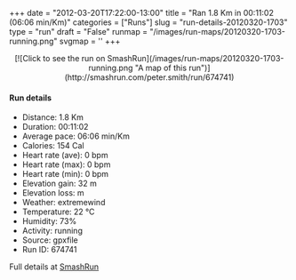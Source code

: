+++
date = "2012-03-20T17:22:00-13:00"
title = "Ran 1.8 Km in 00:11:02 (06:06 min/Km)"
categories = ["Runs"]
slug = "run-details-20120320-1703"
type = "run"
draft = "False"
runmap = "/images/run-maps/20120320-1703-running.png"
svgmap = '<polyline points="67 90, 70 91, 73 90, 73 88, 73 84, 74 83, 75 81, 76 79, 79 77, 82 75, 83 75, 84 74, 87 72, 90 70, 91 69, 92 68, 93 66, 94 65, 95 64, 98 63, 100 60, 100 59, 100 58, 98 53, 96 50, 93 48, 90 46, 89 45, 88 43, 87 41, 86 38, 84 36, 83 33, 83 31, 82 29, 79 27, 76 27, 72 26, 69 26, 67 27, 65 26, 65 26, 65 26, 63 27, 59 26, 58 25, 55 24, 53 24, 52 23, 50 22, 48 22, 47 22, 46 21, 43 20, 41 18, 38 17, 34 17, 31 17, 29 16, 28 16, 25 16, 23 16, 20 16, 16 14, 13 13, 10 12, 8 11, 6 11, 3 11, 0 10">'
+++



<!--more-->

<center>
[![Click to see the run on SmashRun](/images/run-maps/20120320-1703-running.png "A map of this run")](http://smashrun.com/peter.smith/run/674741)
</center>

#### Run details

* Distance: 1.8 Km
* Duration: 00:11:02
* Average pace: 06:06 min/Km
* Calories: 154 Cal
* Heart rate (ave): 0 bpm
* Heart rate (max): 0 bpm
* Heart rate (min): 0 bpm
* Elevation gain: 32 m
* Elevation loss:  m
* Weather: extremewind
* Temperature: 22 &deg;C
* Humidity: 73%
* Activity: running
* Source: gpxfile
* Run ID: 674741

Full details at [SmashRun](http://smashrun.com/peter.smith/run/674741)